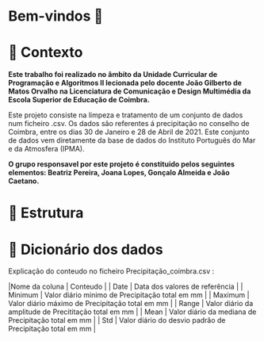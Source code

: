 # Bem-vindos 👋
# :school_satchel: Contexto
**Este trabalho foi realizado no âmbito da Unidade Curricular de Programação e Algoritmos II lecionada pelo docente João Gilberto de Matos Orvalho na Licenciatura de Comunicação e Design Multimédia da Escola Superior de Educação de Coimbra.**

Este projeto consiste na limpeza e tratamento de um conjunto de dados num ficheiro .csv. Os dados são referentes á precipitação no conselho de Coimbra, entre os dias 30 de Janeiro e 28 de Abril de 2021. Este conjunto de dados vem diretamente da base de dados do Instituto Português do Mar e da Atmosfera (IPMA).

**O grupo responsavel por este projeto é constituido pelos seguintes elementos: Beatriz Pereira, Joana Lopes, Gonçalo Almeida e João Caetano.**


# :bricks: Estrutura



# :notebook_with_decorative_cover: Dicionário dos dados 

Explicação do conteudo no ficheiro Precipitação_coimbra.csv :

|Nome da coluna | Conteudo |
| Date | Data dos valores de referência |
| Minimum | Valor diário minimo de Precipitação total em mm |
| Maximum | Valor diário máximo de Precipitação total em mm |
| Range | Valor diário da amplitude de Precititação total em mm |
| Mean | Valor diário da mediana de Precipitação total em mm |
| Std | Valor diário do desvio padrão de Precipitação total em mm |
